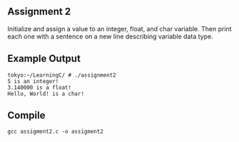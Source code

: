 ## Assignment 2
Initialize and assign a value to an integer, float, and char variable. Then print each one with a sentence on a new line describing variable data type.

## Example Output
```terminal_session
tokyo:~/LearningC/ # ./assignment2                                      
5 is an integer!
3.140000 is a float!
Hello, World! is a char!
```

## Compile
```
gcc assigment2.c -o assigment2
```
